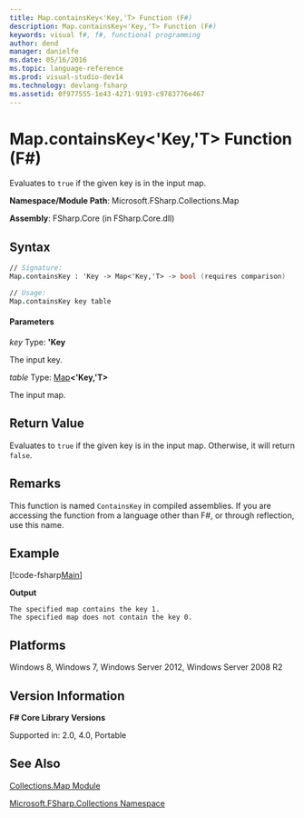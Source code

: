 ```yaml
---
title: Map.containsKey<'Key,'T> Function (F#)
description: Map.containsKey<'Key,'T> Function (F#)
keywords: visual f#, f#, functional programming
author: dend
manager: danielfe
ms.date: 05/16/2016
ms.topic: language-reference
ms.prod: visual-studio-dev14
ms.technology: devlang-fsharp
ms.assetid: 0f977555-1e43-4271-9193-c9783776e467
---
```


# Map.containsKey<'Key,'T> Function (F#)

Evaluates to `true` if the given key is in the input map.

**Namespace/Module Path**: Microsoft.FSharp.Collections.Map

**Assembly**: FSharp.Core (in FSharp.Core.dll)

## Syntax

```fsharp
// Signature:
Map.containsKey : 'Key -> Map<'Key,'T> -> bool (requires comparison)

// Usage:
Map.containsKey key table
```

#### Parameters
*key*
Type: **'Key**

The input key.

*table*
Type: [Map](https://msdn.microsoft.com/library/975316ea-55e3-4987-9994-90897ad45664)**&lt;'Key,'T&gt;**

The input map.

## Return Value

Evaluates to `true` if the given key is in the input map. Otherwise, it will return `false`.

## Remarks
This function is named `ContainsKey` in compiled assemblies. If you are accessing the function from a language other than F#, or through reflection, use this name.

## Example

[!code-fsharp[Main](~/samples/snippets/fsharp/maps/snippet3.fs)]

**Output**

```
The specified map contains the key 1.
The specified map does not contain the key 0.
```

## Platforms
Windows 8, Windows 7, Windows Server 2012, Windows Server 2008 R2

## Version Information
**F# Core Library Versions**

Supported in: 2.0, 4.0, Portable

## See Also
[Collections.Map Module](Collections.Map-Module-%5BFSharp%5D.md)

[Microsoft.FSharp.Collections Namespace](Microsoft.FSharp.Collections-Namespace.md)
